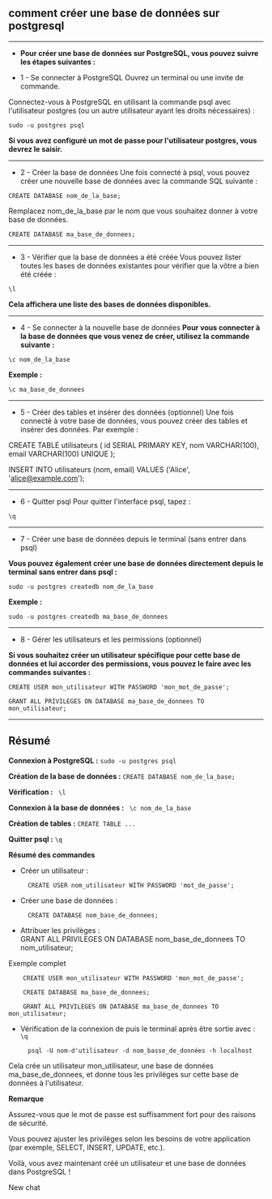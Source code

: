 ## comment créer une base de données sur postgresql 
* * *

- **Pour créer une base de données sur PostgreSQL, vous pouvez suivre les étapes suivantes :**

- 1 - Se connecter à PostgreSQL
Ouvrez un terminal ou une invite de commande.

Connectez-vous à PostgreSQL en utilisant la commande psql avec l'utilisateur postgres (ou un autre utilisateur ayant les droits nécessaires) :

`sudo -u postgres psql`

**Si vous avez configuré un mot de passe pour l'utilisateur postgres, vous devrez le saisir.**
* * *

- 2 - Créer la base de données
Une fois connecté à psql, vous pouvez créer une nouvelle base de données avec la commande SQL suivante :

`CREATE DATABASE nom_de_la_base;`

Remplacez nom_de_la_base par le nom que vous souhaitez donner à votre base de données.

`CREATE DATABASE ma_base_de_donnees;`
* * *

- 3 - Vérifier que la base de données a été créée
Vous pouvez lister toutes les bases de données existantes pour vérifier que la vôtre a bien été créée :

`\l`

**Cela affichera une liste des bases de données disponibles.**
* * *
- 4 - Se connecter à la nouvelle base de données
**Pour vous connecter à la base de données que vous venez de créer, utilisez la commande suivante :**

`\c nom_de_la_base`

**Exemple :**

`\c ma_base_de_donnees`
* * *
 - 5 - Créer des tables et insérer des données (optionnel)
Une fois connecté à votre base de données, vous pouvez créer des tables et insérer des données. Par exemple :

CREATE TABLE utilisateurs (
    id SERIAL PRIMARY KEY,
    nom VARCHAR(100),
    email VARCHAR(100) UNIQUE
);

INSERT INTO utilisateurs (nom, email) VALUES ('Alice', 'alice@example.com');
* * *
 - 6 - Quitter psql
Pour quitter l'interface psql, tapez :

`\q`

* * *
- 7 - Créer une base de données depuis le terminal (sans entrer dans psql)

**Vous pouvez également créer une base de données directement depuis le terminal sans entrer dans psql :**

`sudo -u postgres createdb nom_de_la_base`

**Exemple :**

`sudo -u postgres createdb ma_base_de_donnees`
* * *
 - 8 -  Gérer les utilisateurs et les permissions (optionnel)

**Si vous souhaitez créer un utilisateur spécifique pour cette base de données et lui accorder des permissions, vous pouvez le faire avec les commandes suivantes :**

`CREATE USER mon_utilisateur WITH PASSWORD 'mon_mot_de_passe';`

`GRANT ALL PRIVILEGES ON DATABASE ma_base_de_donnees TO mon_utilisateur;`
* * *

## Résumé

**Connexion à PostgreSQL :** `sudo -u postgres psql`

**Création de la base de données :**  `CREATE DATABASE nom_de_la_base;`

**Vérification :** ` \l`

**Connexion à la base de données :** ` \c nom_de_la_base`

**Création de tables :** `CREATE TABLE ...`

**Quitter psql :**  `\q`


**Résumé des commandes**

- Créer un utilisateur : 

		CREATE USER nom_utilisateur WITH PASSWORD 'mot_de_passe';

- Créer une base de données : 		
		
		CREATE DATABASE nom_base_de_donnees;

- Attribuer les privilèges : 	
		GRANT ALL PRIVILEGES ON DATABASE nom_base_de_donnees TO nom_utilisateur;

Exemple complet


		CREATE USER mon_utilisateur WITH PASSWORD 'mon_mot_de_passe';
		
		CREATE DATABASE ma_base_de_donnees;

		GRANT ALL PRIVILEGES ON DATABASE ma_base_de_donnees TO mon_utilisateur;

- Vérification de la connexion de puis le terminal après être sortie avec : `\q`

		psql -U nom-d'utilisateur -d nom_basse_de_données -h localhost
		
Cela crée un utilisateur mon_utilisateur, une base de données ma_base_de_donnees, et donne tous les privilèges sur cette base de données à l'utilisateur.

**Remarque**

Assurez-vous que le mot de passe est suffisamment fort pour des raisons de sécurité.

Vous pouvez ajuster les privilèges selon les besoins de votre application (par exemple, SELECT, INSERT, UPDATE, etc.).

Voilà, vous avez maintenant créé un utilisateur et une base de données dans PostgreSQL !

New chat

